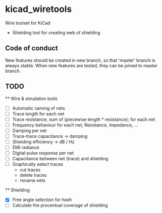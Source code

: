 # kicad_wiretools
Wire toolset for KiCad

* Shielding tool for creating web of shielding

## Code of conduct

New features should be created in new branch, so that 'master' branch is always stable. When new features are tested, they can be joined to master branch.

## TODO

** Wire & simulation tools

* [ ] Automatic naming of nets
* [ ] Trace length for each net
* [ ] Trace resistance, sum of (piecewise length * resistance); for each net
* [ ] Frequency behaviour for each net; Resistance, impedance, ...
* [ ] Damping per net
* [ ] Trace-trace capacitance -> damping
* [ ] Shielding efficiency -> dB / Hz
* [ ] EMI radiance
* [ ] Digital pulse response per net
* [ ] Capacitance between net (trace) and shielding
* [ ] Graphically select traces
  * cut traces
  * delete traces
  * rename nets
  
** Shielding

  * [x] Free angle selection for hash
  * [ ] Calculate the procentual coverage of shielding
